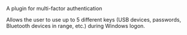 A plugin for multi-factor authentication

Allows the user to use up to 5 different keys (USB devices, passwords, Bluetooth devices in range, etc.) during Windows logon.
